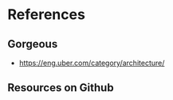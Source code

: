 # References 


## Gorgeous
+ https://eng.uber.com/category/architecture/

## Resources on Github


